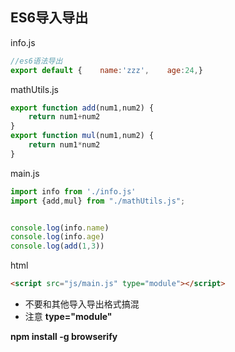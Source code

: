 ## ES6导入导出

info.js

```JavaScript
//es6语法导出
export default {    name:'zzz',    age:24,}
```

mathUtils.js

```javascript
export function add(num1,num2) {
    return num1+num2
}
export function mul(num1,num2) {
    return num1*num2
}
```

main.js

```javascript
import info from './info.js'
import {add,mul} from "./mathUtils.js";


console.log(info.name)
console.log(info.age)
console.log(add(1,3))
```

html

```html
<script src="js/main.js" type="module"></script>
```

- 不要和其他导入导出格式搞混
- 注意  **type="module"**





**npm install -g browserify**